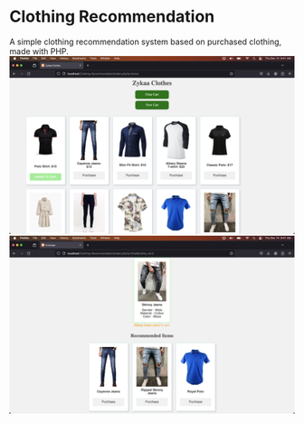# Clothing Recommendation
A simple clothing recommendation system based on purchased clothing, made with PHP.
![screenshots](HomePage.png)
![screenshots](Rec.png)